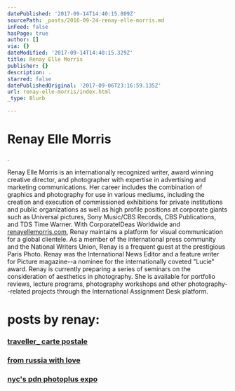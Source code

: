```yaml
---
datePublished: '2017-09-14T14:40:15.809Z'
sourcePath: _posts/2016-09-24-renay-elle-morris.md
inFeed: false
hasPage: true
author: []
via: {}
dateModified: '2017-09-14T14:40:15.329Z'
title: Renay Elle Morris
publisher: {}
description: .
starred: false
datePublishedOriginal: '2017-09-06T23:16:59.135Z'
url: renay-elle-morris/index.html
_type: Blurb

---
```

# Renay Elle Morris

.

Renay Elle Morris is an internationally recognized writer, award winning creative director, and photographer with expertise in advertising and marketing communications. Her career includes the combination of graphics and photography for use in various mediums, including the creation and execution of commissioned exhibitions for private institutions and public organizations as well as high profile positions at corporate giants such as Universal pictures, Sony Music/CBS Records, CBS Publications, and TDS Time Warner. With CorporateIDeas Worldwide and [renayellemorris.com][0], Renay maintains a platform for visual communication for a global clientele. As a member of the international press community and the National Writers Union, Renay is a frequent guest at the prestigious Paris Photo. Renay was the International News Editor and a feature writer for Picture magazine--a nominee for the internationally coveted "Lucie" award. Renay is currently preparing a series of seminars on the consideration of aesthetics in photography. She is available for portfolio reviews, lecture programs, photography workshops and other photography--related projects through the International Assignment Desk platform.

# posts by renay:

### [traveller\_ carte postale][1]

### [from russia with love][2]

### [nyc's pdn photoplus expo ][3]

[0]: http://renayellemorris.com/
[1]: http://arstler.com/traveller_-carte-postale
[2]: http://arstler.com/from-russia-with-love
[3]: http://arstler.com/nycs-pdn-photoplus-expo/